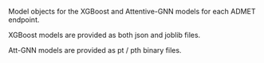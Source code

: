 Model objects for the XGBoost and Attentive-GNN models for each ADMET endpoint.

XGBoost models are provided as both json and joblib files.

Att-GNN models are provided as pt / pth binary files. 
